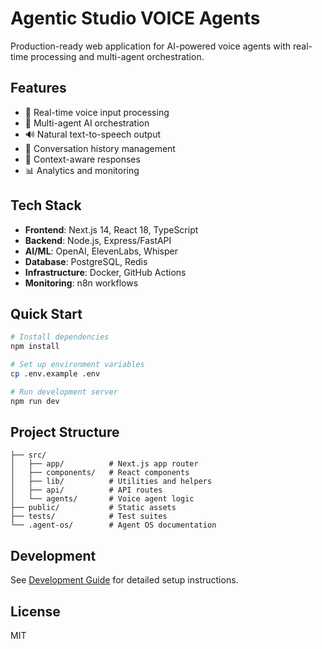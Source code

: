 # Agentic Studio VOICE Agents

Production-ready web application for AI-powered voice agents with real-time processing and multi-agent orchestration.

## Features

- 🎤 Real-time voice input processing
- 🤖 Multi-agent AI orchestration
- 🔊 Natural text-to-speech output
- 💬 Conversation history management
- 🎯 Context-aware responses
- 📊 Analytics and monitoring

## Tech Stack

- **Frontend**: Next.js 14, React 18, TypeScript
- **Backend**: Node.js, Express/FastAPI
- **AI/ML**: OpenAI, ElevenLabs, Whisper
- **Database**: PostgreSQL, Redis
- **Infrastructure**: Docker, GitHub Actions
- **Monitoring**: n8n workflows

## Quick Start

```bash
# Install dependencies
npm install

# Set up environment variables
cp .env.example .env

# Run development server
npm run dev
```

## Project Structure

```
├── src/
│   ├── app/          # Next.js app router
│   ├── components/   # React components
│   ├── lib/          # Utilities and helpers
│   ├── api/          # API routes
│   └── agents/       # Voice agent logic
├── public/           # Static assets
├── tests/            # Test suites
└── .agent-os/        # Agent OS documentation
```

## Development

See [Development Guide](./docs/development.md) for detailed setup instructions.

## License

MIT